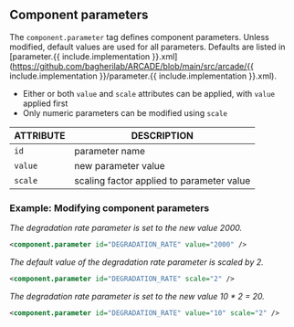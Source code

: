## Component parameters

The `component.parameter` tag defines component parameters.
Unless modified, default values are used for all parameters.
Defaults are listed in [parameter.{{ include.implementation }}.xml](https://github.com/bagherilab/ARCADE/blob/main/src/arcade/{{ include.implementation }}/parameter.{{ include.implementation }}.xml).

- Either or both `value` and `scale` attributes can be applied, with `value` applied first
- Only numeric parameters can be modified using `scale`

| ATTRIBUTE | DESCRIPTION                               |
| --------- | ----------------------------------------- |
| `id`      | parameter name                            |
| `value`   | new parameter value                       |
| `scale`   | scaling factor applied to parameter value |

### Example: Modifying component parameters

_The degradation rate parameter is set to the new value 2000._

```xml
<component.parameter id="DEGRADATION_RATE" value="2000" />
```

_The default value of the degradation rate parameter is scaled by 2._

```xml
<component.parameter id="DEGRADATION_RATE" scale="2" />
```

_The degradation rate parameter is set to the new value 10 * 2 = 20._

```xml
<component.parameter id="DEGRADATION_RATE" value="10" scale="2" />
```
